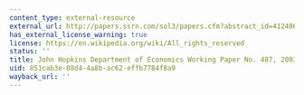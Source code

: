 ```yaml
---
content_type: external-resource
external_url: http://papers.ssrn.com/sol3/papers.cfm?abstract_id=412486
has_external_license_warning: true
license: https://en.wikipedia.org/wiki/All_rights_reserved
status: ''
title: John Hopkins Department of Economics Working Paper No. 487, 2003
uid: 851cab3e-08d4-4a8b-ac62-effb7784f8a9
wayback_url: ''
---
```

